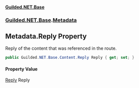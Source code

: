 #### [Guilded.NET.Base](Guilded_NET_Base.md 'Guilded.NET.Base')
### [Guilded.NET.Base](Guilded_NET_Base.md#Guilded_NET_Base 'Guilded.NET.Base').[Metadata](Metadata.md 'Guilded.NET.Base.Metadata')
## Metadata.Reply Property
Reply of the content that was referenced in the route.  
```csharp
public Guilded.NET.Base.Content.Reply Reply { get; set; }
```
#### Property Value
[Reply](Reply.md 'Guilded.NET.Base.Content.Reply')
Reply
